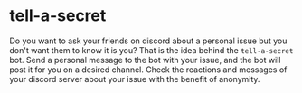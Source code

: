 # tell-a-secret

Do you want to ask your friends on discord about a personal issue but you don't want them to know it is you? That is the idea behind the `tell-a-secret` bot. Send a personal message to the bot with your issue, and the bot will post it for you on a desired channel. Check the reactions and messages of your discord server about your issue with the benefit of anonymity.